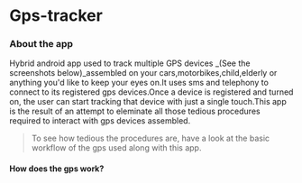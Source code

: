 # Gps-tracker

### About the app
Hybrid android app used to track multiple GPS devices _(See the screenshots below)_assembled on your cars,motorbikes,child,elderly
or anything you'd like to keep your eyes on.It uses sms and telephony to connect to its registered gps devices.Once a device is 
registered and turned on, the user can start tracking that device with just a single touch.This app is the result of an attempt
to eleminate all those tedious procedures required to interact with gps devices assembled.
> To see how tedious the procedures are,
have a look at the basic workflow of the gps used along with this app.

#### How does the gps work?






